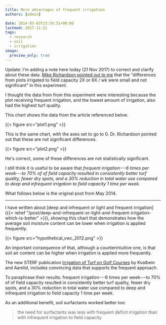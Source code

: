 ```yaml
---
title: More advantages of frequent irrigation
authors: [admin]

date: 2014-05-03T23:59:51+00:00
lastmod: 2017-11-21
tags:
  - research
  - soil
  - irrigation
image:
  preview_only: true
---
```


Update: I'm adding a note here today (21 Nov 2017) to correct and clarify about these data. [Mike Richardson pointed out to me](https://twitter.com/ArkansasTurf/status/924799505861632000) that the "differences from plots irrigated to field capacity 2X or 6X / wk were small and not significant" in this experiment.

I thought the data from from this experiment were interesting because the plot receiving frequent irrigation, and the lowest amount of irrigation, also had the highest turf quality.

This chart shows the data from the article referenced below.

{{< figure src="plot1.png" >}}

This is the same chart, with the axes set to go to 0. Dr. Richardson pointed out that these are not significant differences.

{{< figure src="plot2.png" >}}

He's correct, some of these differences are not statistically significant.

I still think it is useful to be aware that *frequent irrigation---6 times per week---to 70% of of field capacity resulted in consistently better turf quality, fewer dry spots, and a 30% reduction in total water use compared to deep and infrequent irrigation to field capacity 1 time per week.*

What follows below is the original post from May 2014.

---

I have written about [deep and infrequent or light and frequent irrigation]({{< relref "/post/deep-and-infrequent-or-light-and-frequent-irrigation-which-is-better" >}}), showing this chart that demonstrates how the average soil moisture content can be lower when irrigation is applied frequently.

{{< figure src="hypothetical_vwc_2012.png" >}}

An important consequence of that, although a counterintuitive one, is that soil air content can be higher when irrigation is applied more frequently.

The new STERF publication [Irrigation of Turf on Golf Courses](http://www.sterf.org/Media/Get/1232/irrigation-of-turf-on-golf-courses.pdf) by Kvalbein and Aamlid, includes convincing data that supports the frequent approach.

To paraphrase their results: frequent irrigation---6 times per week---to 70% of of field capacity resulted in consistently better turf quality, fewer dry spots, and a 30% reduction in total water use compared to deep and infrequent irrigation to field capacity 1 time per week.

As an additional benefit, soil surfactants worked better too:

> the need for surfactants was less with frequent deficit irrigation than with infrequent irrigation to field capacity

